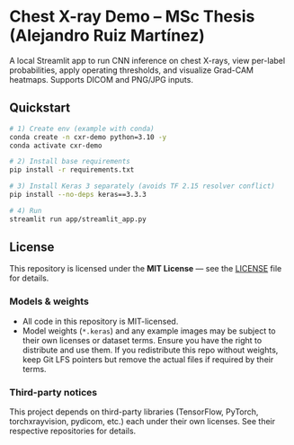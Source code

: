 # Chest X-ray Demo – MSc Thesis (Alejandro Ruiz Martínez)

A local Streamlit app to run CNN inference on chest X-rays, view per-label probabilities,
apply operating thresholds, and visualize Grad-CAM heatmaps. Supports DICOM and PNG/JPG inputs.

## Quickstart
```bash
# 1) Create env (example with conda)
conda create -n cxr-demo python=3.10 -y
conda activate cxr-demo

# 2) Install base requirements
pip install -r requirements.txt

# 3) Install Keras 3 separately (avoids TF 2.15 resolver conflict)
pip install --no-deps keras==3.3.3

# 4) Run
streamlit run app/streamlit_app.py
```

## License

This repository is licensed under the **MIT License** — see the [LICENSE](./LICENSE) file for details.

### Models & weights
- All code in this repository is MIT-licensed.
- Model weights (`*.keras`) and any example images may be subject to their own licenses or dataset terms. Ensure you have the right to distribute and use them. If you redistribute this repo without weights, keep Git LFS pointers but remove the actual files if required by their terms.

### Third-party notices
This project depends on third-party libraries (TensorFlow, PyTorch, torchxrayvision, pydicom, etc.) each under their own licenses. See their respective repositories for details.

